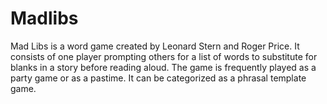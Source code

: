 # Madlibs
Mad Libs is a word game created by Leonard Stern and Roger Price. It consists of one player prompting others for a list of words to substitute for blanks in a story before reading aloud. The game is frequently played as a party game or as a pastime. It can be categorized as a phrasal template game.